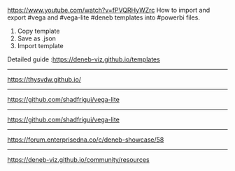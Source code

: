 https://www.youtube.com/watch?v=fPVQRHyWZrc
How to import and export #vega and #vega-lite #deneb templates into #powerbi files.
1. Copy template
2. Save as .json
3. Import template

Detailed guide :https://deneb-viz.github.io/templates

---
https://thysvdw.github.io/

---
https://github.com/shadfrigui/vega-lite

---
https://github.com/shadfrigui/vega-lite

---
https://forum.enterprisedna.co/c/deneb-showcase/58

---
https://deneb-viz.github.io/community/resources

